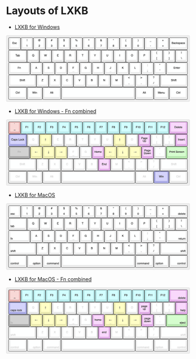 # Layouts of LXKB

- [LXKB for Windows](http://www.keyboard-layout-editor.com/#/gists/499662763cf8b9fc48e7f24f23e9895a)
<p align="center">
<img src="./img/lxkb-windows.png" alt="LXKB for Windows">
<p>

- [LXKB for Windows - Fn combined](http://www.keyboard-layout-editor.com/#/gists/9ed083197440aef61fcd359ec48cc0b2)
<p align="center">
<img src="./img/lxkb-windows-fn.png" alt="LXKB for Windows">
<p>

- [LXKB for MacOS](http://www.keyboard-layout-editor.com/#/gists/e5a1952ee05224aab8b0ef7e21352cde)
<p align="center">
<img src="./img/lxkb-macos.png" alt="LXKB for Windows">
<p>

- [LXKB for MacOS - Fn combined](http://www.keyboard-layout-editor.com/#/gists/0dadb3639b67f5e03f305343836615cb)
<p align="center">
<img src="./img/lxkb-macos-fn.png" alt="LXKB for Windows">
<p>